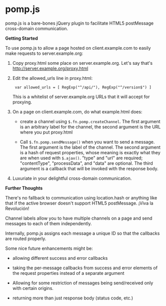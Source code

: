 pomp.js
========

pomp.js is a bare-bones jQuery plugin to facilitate HTML5 postMessage cross-domain communication.

**Getting Started**

To use pomp.js to allow a page hosted on client.example.com to easily make requests to server.example.org:

1. Copy proxy.html some place on server.example.org. Let's say that's http://server.example.org/proxy.html

2. Edit the allowed_urls line in proxy.html:

        var allowed_urls = [ RegExp("^/api/"), RegExp("^/version$") ]

    This is a whitelist of server.example.org URLs that it will accept for proxying.

3. On a page on client.example.com, do what example.html does:

    * create a channel using `$.fn.pomp.createChannel`. The first argument is an arbitrary label for the channel, the second argument is the URL where you put proxy.html

    * Call `$.fn.pomp.sendMessage()` when you want to send a message. The first argument is the label of the channel.
      The second argument is a hash of request properties, whose meaning is exactly what they are when used with `$.ajax()`.
      "type" and "url" are required; "contentType", "processData", and "data" are optional.
      The third argument is a callback that will be invoked with the response body.

4. Luxuriate in your delightful cross-domain communication.

**Further Thoughts**

There's no fallback to communication using location.hash or anything like that if the active browser doesn't support HTML5 postMessage. ¡Viva la Revolución!

Channel labels allow you to have multiple channels on a page and send messages to each of them independently.

Internally, pomp.js assigns each message a unique ID so that the callbacks are routed properly.

Some nice future enhancements might be:

- allowing different success and error callbacks

- taking the per-message callbacks from success and error elements of the request properties instead of a separate argument

- Allowing for some restriction of messages being send/received only with certain origins.

- returning more than just response body (status code, etc.)


